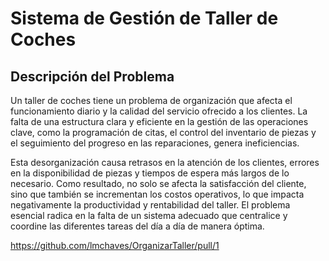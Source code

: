 # Sistema de Gestión de Taller de Coches

## Descripción del Problema
Un taller de coches tiene un problema de organización que afecta el funcionamiento diario y la calidad del servicio ofrecido a los clientes. La falta de una estructura clara y eficiente en la gestión de las operaciones clave, como la programación de citas, el control del inventario de piezas y el seguimiento del progreso en las reparaciones, genera ineficiencias.

Esta desorganización causa retrasos en la atención de los clientes, errores en la disponibilidad de piezas y tiempos de espera más largos de lo necesario. Como resultado, no solo se afecta la satisfacción del cliente, sino que también se incrementan los costos operativos, lo que impacta negativamente la productividad y rentabilidad del taller. El problema esencial radica en la falta de un sistema adecuado que centralice y coordine las diferentes tareas del día a día de manera óptima.




https://github.com/lmchaves/OrganizarTaller/pull/1
